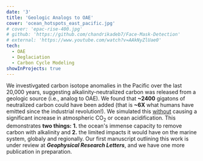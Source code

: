 ```yaml
---
date: '3'
title: 'Geologic Analogs to OAE'
cover: 'ocean_hotspots_east_pacific.jpg'
# cover: 'epac-rise-400.jpg'
# github: 'https://github.com/chandrikadeb7/Face-Mask-Detection'
# external: 'https://www.youtube.com/watch?v=AAkNyZlUae0'
tech:
  - OAE
  - Deglaciation
  - Carbon Cycle Modeling
showInProjects: true
---
```


We investivgated carbon isotope anomalies in the Pacific over the last 20,000 years,  suggesting alkalinity-neutralized carbon was released from a geologic source (i.e., analog to OAE). We found that **~2400** gigatons of neutralized carbon could have been added (that is **~6X** what humans have emitted since the industrial revolution!). We simulated this <u>without</u> causing a significant increase in atmospheric CO<sub>2</sub> or ocean acidification. This demonstrates **two things:** **1.** the ocean's immense capacity to remove carbon with alkalinity and **2.** the limited impacts it would have on the marine system, globaly and regionally. Our first manuscript outlining this work is under review at <strong>*Geophysical Research Letters*</strong>, and we have one more publication in preparation. 
<!-- Photo from MBARI. -->
<!-- - To do this, we built a regional model for the Gulf of California region where the carbon isotope anomalies are observed, and coupled the model to a global carbon cycle model. We then developed numerical inversion methods to assimilate reconstructed carbon cycle changes and quantify how much alkalinity-neutralized carbon was plausible. -->